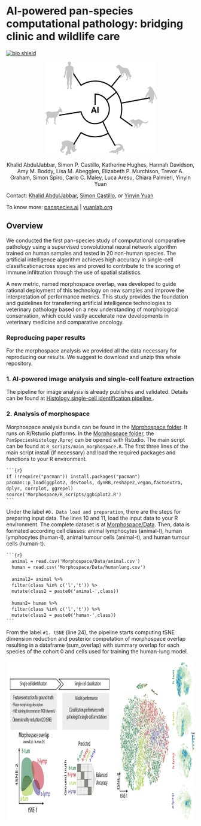 # AI-powered pan-species computational pathology: bridging clinic and wildlife care


[![bio shield](https://img.shields.io/static/v1?label=bioRxiv&message=10.1101/2022.03.05.482261v1&color=RED)](https://www.biorxiv.org/content/10.1101/2022.03.05.482261v1)

<p align='center'>
    <img src= 'https://github.com/simonpcastillo/PanSpeciesHistology/blob/main/img/panspp.png' width="300" height="250">
 </p>


<p align="center"> 
Khalid AbdulJabbar, Simon P. Castillo, Katherine Hughes, Hannah Davidson, Amy M. Boddy, Lisa M. Abegglen, Elizabeth P. Murchison, Trevor A. Graham, Simon Spiro, Carlo C. Maley, Luca Aresu, Chiara Palmieri, Yinyin Yuan
</p>

Contact: [Khalid AbdulJabbar](mailto:khalid.abduljabbar@icr.ac.uk), [Simon Castillo](mailto:simon.castillo@icr.ac.uk), or [Yinyin Yuan](mailto:yyuan6@mdanderson.orh)

To know more: [panspecies.ai](https://panspecies.ai) | [yuanlab.org](https://yuanlab.org/projects.html) 

## Overview

We  conducted the first pan-species study of computational comparative pathology using a supervised convolutional neural network algorithm trained on human samples and tested in 20 non-human species. The artificial intelligence algorithm achieves high accuracy in single-cell classificationacross species and proved to contribute to the scoring of immune infiltration through the use of spatial statistics.

A new metric, named morphospace overlap, was developed to guide rational deployment of this technology on new samples and improve the interpretation of performance metrics. This study provides the foundation and guidelines for transferring artificial intelligence technologies to veterinary pathology based on a new understanding of morphological conservation, which could vastly accelerate new developments in veterinary medicine and comparative oncology.

### Reproducing paper results
For the morphospace analysis we provided all the data necessary for reproducing our results. We suggest to download and unzip this whole repository.

### 1. AI-powered image analysis and single-cell feature extraction

The pipeline for image analysis is already publishes and validated. Details can be found at [Histology single-cell identification pipeline
](https://github.com/qalid7/compath).


### 2. Analysis of morphospace
Morphospace analysis bundle can be found in the [Morphospace folder](https://github.com/simonpcastillo/PanSpeciesHistology/tree/main/Morphospace). It runs on R/Rstudio platforms. In the [Morphospace folder](https://github.com/simonpcastillo/PanSpeciesHistology/tree/main/Morphospace), the `PanSpeciesHistology.Rproj` can be opened with Rstudio. The main script can be found at `R_scripts/main_morphospace.R`. The first three lines of the main script install (if necessary) and load the required packages and functions to your R environment.

    ```{r}
    if (!require("pacman")) install.packages("pacman")
    pacman::p_load(ggplot2, devtools, dynRB,reshape2,vegan,factoextra, dplyr, corrplot, ggrepel)
    source('Morphospace/R_scripts/ggbiplot2.R')
    ```
Under the label `#0. Data load and preparation`, there are the steps for preparing input data. The lines 10 and 11, load the input data to your R environment. The complete dataset is at [Morphospace/Data](https://github.com/simonpcastillo/PanSpeciesHistology/tree/main/Morphospace/Data). Then, data is formated according cell classes: animal lymphocytes (animal-l), human lymphocytes (human-l), animal tumour cells (animal-t), and human tumour cells (human-t).

    ```{r}
      animal = read.csv('Morphospace/Data/animal.csv')
      human = read.csv('Morphospace/Data/humanlung.csv')
      
      animal2= animal %>%
      filter(class %in% c('l','t')) %>
      mutate(class2 = paste0('animal-',class))
      
      human2= human %>%
      filter(class %in% c('l','t')) %>%
      mutate(class2 = paste0('human-',class))
    ```
From the label `#1. tSNE` (line 24), the pipeline starts computing tSNE dimension reduction and posterior computation of morphospace overlap resulting in a dataframe (sum_overlap) with summary overlap for each species of the cohort 0 and cells used for training the human-lung model.
<p align="center"> 
<img src="https://github.com/simonpcastillo/PanSpeciesHistology/blob/main/img/morphospace.png?raw=true" width="1000" height="430">
</p>




